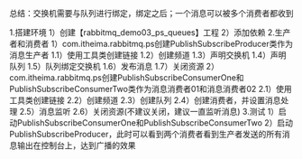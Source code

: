 总结：交换机需要与队列进行绑定，绑定之后；一个消息可以被多个消费者都收到

1.搭建环境
 1）创建【rabbitmq_demo03_ps_queues】工程
 2）添加依赖
2.生产者和消费者
 1）com.itheima.rabbitmq.ps创建PublishSubscribeProducer类作为消息生产者
	1.1）使用工具类创建链接
	1.2）创建频道
	1.3）声明交换机
	1.4）声明队列
	1.5）队列绑定交换机
	1.6）发布消息
	1.7）关闭资源
 2）com.itheima.rabbitmq.ps创建PublishSubscribeConsumerOne和PublishSubscribeConsumerTwo类作为消息消费者01和消息消费者02
    2.1）使用工具类创建链接
	2.2）创建频道
	2.3）创建队列
	2.4）创建消费者，并设置消息处理
	2.5）消息监听
	2.6）关闭资源(不建议关闭，建议一直监听消息)
3.测试
 1）启动PublishSubscribeConsumerOne和PublishSubscribeConsumerTwo
 2）启动PublishSubscribeProducer，此时可以看到两个消费者看到生产者发送的所有消息输出在控制台上，达到广播的效果